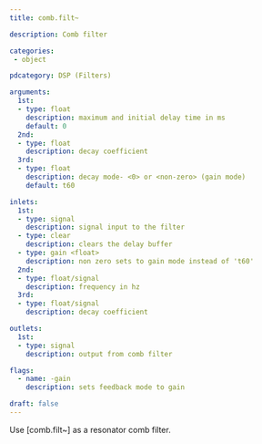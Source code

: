 ```yaml
---
title: comb.filt~

description: Comb filter

categories:
 - object

pdcategory: DSP (Filters)

arguments:
  1st:
  - type: float
    description: maximum and initial delay time in ms
    default: 0
  2nd:
  - type: float
    description: decay coefficient
  3rd:
  - type: float
    description: decay mode- <0> or <non-zero> (gain mode)
    default: t60

inlets:
  1st:
  - type: signal
    description: signal input to the filter
  - type: clear
    description: clears the delay buffer
  - type: gain <float>
    description: non zero sets to gain mode instead of 't60'
  2nd:
  - type: float/signal
    description: frequency in hz
  3rd:
  - type: float/signal
    description: decay coefficient

outlets:
  1st:
  - type: signal
    description: output from comb filter

flags:
  - name: -gain
    description: sets feedback mode to gain

draft: false
---
```


Use [comb.filt~] as a resonator comb filter.